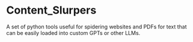 # Content_Slurpers
A set of python tools useful for spidering websites and PDFs for text that can be easily loaded into custom GPTs or other LLMs. 
